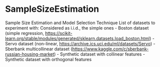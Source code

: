 # SampleSizeEstimation

Sample Size Estimation and Model Selection Technique
List of datasets to experiment with:
Considered as i.i.d., the simple ones
    - Boston dataset (simple regression, https://scikit-learn.org/stable/modules/generated/sklearn.datasets.load_boston.html)
    - Servo dataset (non-linear, https://archive.ics.uci.edu/ml/datasets/Servo)
    - Sberbank multicollinear dataset (https://www.kaggle.com/c/sberbank-russian-housing-market)
    - Synthetic dataset with collinear features
    - Synthetic dataset with orthogonal features
